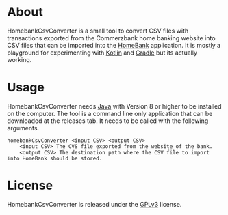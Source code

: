 # About
HomebankCsvConverter is a small tool to convert CSV files with transactions exported from the Commerzbank home banking website into CSV files that can be imported into the [HomeBank](http://homebank.free.fr/) application. It is mostly a playground for experimenting with [Kotlin](https://kotlinlang.org/) and [Gradle](http://gradle.org/) but its actually working.

# Usage
HomebankCsvConverter needs [Java](https://www.java.com/de/download/) with Version 8 or higher to be installed on the computer. The tool is a command line only application that can be downloaded at the releases tab. It needs to be called with the following arguments.


    homebankCsvConverter <input CSV> <output CSV>
        <input CSV> The CVS file exported from the website of the bank.
        <output CSV> The destination path where the CSV file to import into HomeBank should be stored.

# License
HomebankCsvConverter is released under the [GPLv3](http://www.gnu.org/licenses/gpl-3.0.de.html) license.